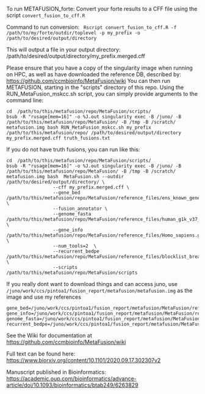 To run METAFUSION_forte:
Convert your forte results to a CFF file using the script `convert_fusion_to_cff.R` 

Command to run conversion: 
 ` Rscript convert_fusion_to_cff.R -f /path/to/my/forte/outdir/toplevel -p my_prefix -o /path/to/desired/output/directory`
  

This will output a file in your output directory: /path/to/desired/output/directory/my_prefix.merged.cff

Please ensure that you have a copy of the singularity image when running on HPC, as well as have downloaded the reference DB, described by:  https://github.com/ccmbioinfo/MetaFusion/wiki
You can then run METAFUSION, starting in the "scripts" directory of this repo. Using the RUN_MetaFusion_mskcc.sh 
script, you can simply provide arguments to the command line:
```` 
cd  /path/to/this/metafusion/repo/MetaFusion/scripts/
bsub -R "rusage[mem=16]" -o %J.out singularity exec -B /juno/ -B /path/to/this/metafusion/repo/MetaFusion/ -B /tmp -B /scratch/ metafusion.img bash RUN_MetaFusion_mskcc.sh my_prefix /path/to/this/metafusion/repo/ /path/to/desired/output/directory my_prefix.merged.cff truth_fusions.txt 
````

If you do not have truth fusions, you can run like this:
````
cd  /path/to/this/metafusion/repo/MetaFusion/scripts/
bsub -R "rusage[mem=16]" -o %J.out singularity exec -B /juno/ -B /path/to/this/metafusion/repo/MetaFusion/ -B /tmp -B /scratch/ metafusion.img bash  MetaFusion.sh --outdir /path/to/desired/output/directory/ \
                 --cff my_prefix.merged.cff \
                 --gene_bed /path/to/this/metafusion/repo/MetaFusion/reference_files/ens_known_genes.renamed.ENSG.bed  \
                 --fusion_annotator \
                 --genome_fasta /path/to/this/metafusion/repo/MetaFusion/reference_files/human_g1k_v37_decoy.fasta \
                 --gene_info /path/to/this/metafusion/repo/MetaFusion/reference_files/Homo_sapiens.gene_info  \
                 --num_tools=2  \
                 --recurrent_bedpe /path/to/this/metafusion/repo/MetaFusion/reference_files/blocklist_breakpoints.bedpe \
                 --scripts /path/to/this/metafusion/repo/MetaFusion/scripts
````

If you really dont want to download things and can access juno, use  `/juno/work/ccs/pintoa1/fusion_report/metafusion/metafusion.img` as the image and use my references 
```
gene_bed=/juno/work/ccs/pintoa1/fusion_report/metafusion/MetaFusion/reference_files/ens_known_genes.renamed.ENSG.bed
gene_info=/juno/work/ccs/pintoa1/fusion_report/metafusion/MetaFusion/reference_files/Homo_sapiens.gene_info
genome_fasta=/juno/work/ccs/pintoa1/fusion_report/metafusion/MetaFusion/reference_files/human_g1k_v37_decoy.fasta
recurrent_bedpe=/juno/work/ccs/pintoa1/fusion_report/metafusion/MetaFusion/reference_files/blocklist_breakpoints.bedpe
```


See the Wiki for documentation at https://github.com/ccmbioinfo/MetaFusion/wiki

Full text can be found here: https://www.biorxiv.org/content/10.1101/2020.09.17.302307v2

Manuscript published in Bioinformatics: https://academic.oup.com/bioinformatics/advance-article/doi/10.1093/bioinformatics/btab249/6263829

